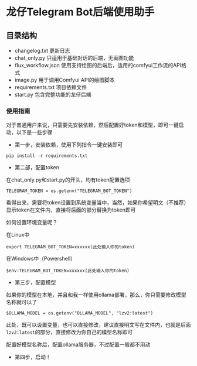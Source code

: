 # 龙仔Telegram Bot后端使用助手
## 目录结构
- changelog.txt 更新日志
- chat_only.py 只适用于基础对话的后端，无画图功能
- flux_workflow.json 使用支持绘图的后端后，适用的comfyui工作流的API格式
- image.py 用于调用Comfyui API的绘图脚本
- requirements.txt 项目依赖文件 
- start.py 包含完整功能的龙仔后端

### 使用指南
对于普通用户来说，只需要先安装依赖，然后配置好token和模型，即可一键启动，以下是一些步骤

- 第一步，安装依赖，使用下列指令一键安装即可

`pip install -r requirements.txt`

- 第二部，配置token

在chat_only.py和start.py的开头，均有token配置选项

`TELEGRAM_TOKEN = os.getenv("TELEGRAM_BOT_TOKEN")`

看得出来，需要将token设置到系统变量当中，当然，如果你希望明文（不推荐）显示token在文件内，直接将后面的部分替换为token即可

如何设置环境变量呢？

在Linux中

`export TELEGRAM_BOT_TOKEN=xxxxxx(此处输入你的token)`

在Windows中（Powershell）

`$env:TELEGRAM_BOT_TOKEN=xxxxxx(此处输入你的token)`

- 第三步，配置模型

如果你的模型在本地，并且和我一样使用ollama部署，那么，你只需要修改模型名称就可以了

`$OLLAMA_MODEL = os.getenv("OLLAMA_MODEL", "lzv2:latest")`

此处，既可以设置变量，也可以直接修改，建议直接明文写在文件内，也就是后面`lzv2:latest`的部分，直接修改为你自己的模型名称即可

配置好模型名称后，配置ollama服务器，不过配置一般都不用动

- 第四步，启动！

